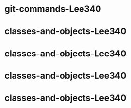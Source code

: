 # git-commands-Lee340
# classes-and-objects-Lee340
# classes-and-objects-Lee340
# classes-and-objects-Lee340
# classes-and-objects-Lee340
